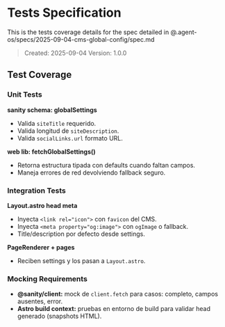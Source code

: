 # Tests Specification

This is the tests coverage details for the spec detailed in @.agent-os/specs/2025-09-04-cms-global-config/spec.md

> Created: 2025-09-04
> Version: 1.0.0

## Test Coverage

### Unit Tests

**sanity schema: globalSettings**
- Valida `siteTitle` requerido.
- Valida longitud de `siteDescription`.
- Valida `socialLinks.url` formato URL.

**web lib: fetchGlobalSettings()**
- Retorna estructura tipada con defaults cuando faltan campos.
- Maneja errores de red devolviendo fallback seguro.

### Integration Tests

**Layout.astro head meta**
- Inyecta `<link rel="icon">` con `favicon` del CMS.
- Inyecta `<meta property="og:image">` con `ogImage` o fallback.
- Title/description por defecto desde settings.

**PageRenderer + pages**
- Reciben settings y los pasan a `Layout.astro`.

### Mocking Requirements

- **@sanity/client:** mock de `client.fetch` para casos: completo, campos ausentes, error.
- **Astro build context:** pruebas en entorno de build para validar head generado (snapshots HTML).
